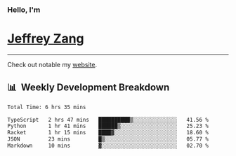 
### Hello, I'm 
# [Jeffrey Zang](https://www.linkedin.com/in/jeffreyzang/)

---

Check out notable my [website](http://jeffreyzang.com/).

## 📊 &nbsp;Weekly Development Breakdown
<!--START_SECTION:waka-->

```txt
Total Time: 6 hrs 35 mins

TypeScript   2 hrs 47 mins   ██████████▒░░░░░░░░░░░░░░   41.56 %
Python       1 hr 41 mins    ██████▒░░░░░░░░░░░░░░░░░░   25.23 %
Racket       1 hr 15 mins    ████▓░░░░░░░░░░░░░░░░░░░░   18.60 %
JSON         23 mins         █▒░░░░░░░░░░░░░░░░░░░░░░░   05.77 %
Markdown     10 mins         ▓░░░░░░░░░░░░░░░░░░░░░░░░   02.70 %
```

<!--END_SECTION:waka-->

